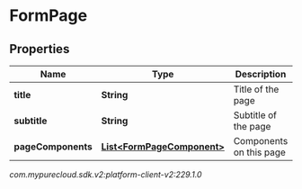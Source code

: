 # FormPage


## Properties

| Name | Type | Description | Notes |
| ------------ | ------------- | ------------- | ------------- |
| **title** | **String** | Title of the page |  |
| **subtitle** | **String** | Subtitle of the page |  |
| **pageComponents** | [**List&lt;FormPageComponent&gt;**](FormPageComponent) | Components on this page |  |




_com.mypurecloud.sdk.v2:platform-client-v2:229.1.0_
